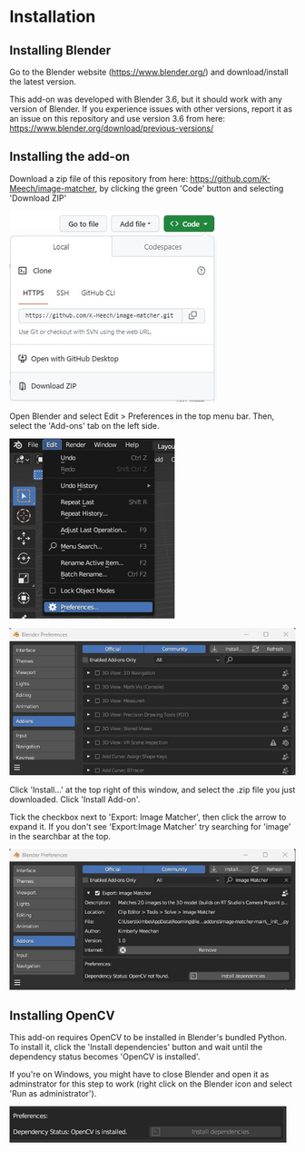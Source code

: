 # Installation

## Installing Blender

Go to the Blender website (https://www.blender.org/) and download/install the latest version.

This add-on was developed with Blender 3.6, but it should work with any version of Blender. If you experience issues with other versions, report it as an issue on this repository and use version 3.6 from here: https://www.blender.org/download/previous-versions/ 

## Installing the add-on

Download a zip file of this repository from here: https://github.com/K-Meech/image-matcher, by clicking the green 'Code' button and selecting 'Download ZIP' 

![Screenshot of the Code button and Download ZIP option](./images/download-zip.jpg)

Open Blender and select Edit > Preferences in the top menu bar. Then, select the 'Add-ons' tab on the left side.

![Screenshot of Preferences menu option](./images/preferences.jpg)

![Screenshot of Blender preferences window](./images/addon-preferences.jpg)

Click 'Install...' at the top right of this window, and select the .zip file you just downloaded. Click 'Install Add-on'.

Tick the checkbox next to 'Export: Image Matcher', then click the arrow to expand it. If you don't see 'Export:Image Matcher' try searching for 'image' in the searchbar at the top.

![Screenshot of Image Matcher preferences](./images/install-opencv.jpg)

## Installing OpenCV

This add-on requires OpenCV to be installed in Blender's bundled Python. To install it, click the 'Install dependencies' button and wait until the dependency status becomes 'OpenCV is installed'.

If you're on Windows, you might have to close Blender and open it as adminstrator for this step to work (right click on the Blender icon and select 'Run as administrator'). 

![Screenshot of completed openCV install](./images/install-opencv-zoom.jpg)
